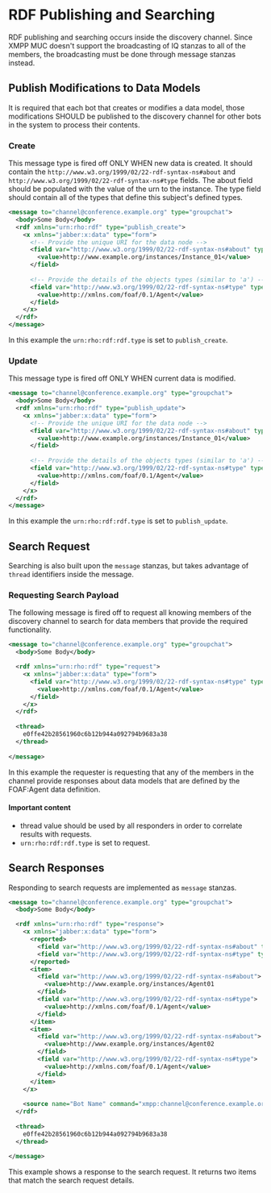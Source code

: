 # RDF Publishing and Searching

RDF publishing and searching occurs inside the discovery channel.  Since XMPP MUC doesn't support the broadcasting of 
IQ stanzas to all of the members, the broadcasting must be done through message stanzas instead.

## Publish Modifications to Data Models

It is required that each bot that creates or modifies a data model, those modifications SHOULD be published to the 
discovery channel for other bots in the system to process their contents.

### Create

This message type is fired off ONLY WHEN new data is created.  It should contain the
`http://www.w3.org/1999/02/22-rdf-syntax-ns#about` and `http://www.w3.org/1999/02/22-rdf-syntax-ns#type` fields.  The
about field should be populated with the value of the urn to the instance.  The type field should contain all of the
types that define this subject's defined types.

```xml
<message to="channel@conference.example.org" type="groupchat">
  <body>Some Body</body>
  <rdf xmlns="urn:rho:rdf" type="publish_create">
    <x xmlns="jabber:x:data" type="form">
      <!-- Provide the unique URI for the data node -->
      <field var="http://www.w3.org/1999/02/22-rdf-syntax-ns#about" type="text-single">
        <value>http://www.example.org/instances/Instance_01</value>
      </field>
      
      <!-- Provide the details of the objects types (similar to 'a') -->
      <field var="http://www.w3.org/1999/02/22-rdf-syntax-ns#type" type="list-multi">
        <value>http://xmlns.com/foaf/0.1/Agent</value>
      </field>
    </x>
  </rdf>
</message>
```

In this example the `urn:rho:rdf:rdf.type` is set to `publish_create`.

### Update

This message type is fired off ONLY WHEN current data is modified.
  
```xml
<message to="channel@conference.example.org" type="groupchat">
  <body>Some Body</body>
  <rdf xmlns="urn:rho:rdf" type="publish_update">
    <x xmlns="jabber:x:data" type="form">
      <!-- Provide the unique URI for the data node -->
      <field var="http://www.w3.org/1999/02/22-rdf-syntax-ns#about" type="text-single">
        <value>http://www.example.org/instances/Instance_01</value>
      </field>
      
      <!-- Provide the details of the objects types (similar to 'a') -->
      <field var="http://www.w3.org/1999/02/22-rdf-syntax-ns#type" type="list-multi">
        <value>http://xmlns.com/foaf/0.1/Agent</value>
      </field>
    </x>
  </rdf>
</message>
```

In this example the `urn:rho:rdf:rdf.type` is set to `publish_update`.
 
## Search Request

Searching is also built upon the `message` stanzas, but takes advantage of `thread` identifiers inside the message.

### Requesting Search Payload

The following message is fired off to request all knowing members of the discovery channel to search for data members 
that provide the required functionality.

```xml
<message to="channel@conference.example.org" type="groupchat">
  <body>Some Body</body>

  <rdf xmlns="urn:rho:rdf" type="request">
    <x xmlns="jabber:x:data" type="form">
      <field var="http://www.w3.org/1999/02/22-rdf-syntax-ns#type" type="list-multi">
        <value>http://xmlns.com/foaf/0.1/Agent</value>
      </field>
    </x>
  </rdf>
  
  <thread>
    e0ffe42b28561960c6b12b944a092794b9683a38
  </thread>
  
</message>
```

In this example the requester is requesting that any of the members in the channel provide responses about data models
that are defined by the FOAF:Agent data definition. 

#### Important content

* thread value should be used by all responders in order to correlate results with requests.
* `urn:rho:rdf:rdf.type` is set to request.

## Search Responses

Responding to search requests are implemented as `message` stanzas.

```xml
<message to="channel@conference.example.org" type="groupchat">
  <body>Some Body</body>

  <rdf xmlns="urn:rho:rdf" type="response">
    <x xmlns="jabber:x:data" type="form">
      <reported>
        <field var="http://www.w3.org/1999/02/22-rdf-syntax-ns#about" type="text-single" />
        <field var="http://www.w3.org/1999/02/22-rdf-syntax-ns#type" type="list-multi" />
      </reported>
      <item>
        <field var="http://www.w3.org/1999/02/22-rdf-syntax-ns#about">
          <value>http://www.example.org/instances/Agent01
        </field>
        <field var="http://www.w3.org/1999/02/22-rdf-syntax-ns#type">
          <value>http://xmlns.com/foaf/0.1/Agent</value>
        </field>
      </item>
      <item>
        <field var="http://www.w3.org/1999/02/22-rdf-syntax-ns#about">
          <value>http://www.example.org/instances/Agent02
        </field>
        <field var="http://www.w3.org/1999/02/22-rdf-syntax-ns#type">
          <value>http://xmlns.com/foaf/0.1/Agent</value>
        </field>
      </item>
    </x>
    
    <source name="Bot Name" command="xmpp:channel@conference.example.org/nick?command;node=command_node" />
  </rdf>
  
  <thread>
    e0ffe42b28561960c6b12b944a092794b9683a38
  </thread>
  
</message>
```

This example shows a response to the search request.  It returns two items that match the search request details.

